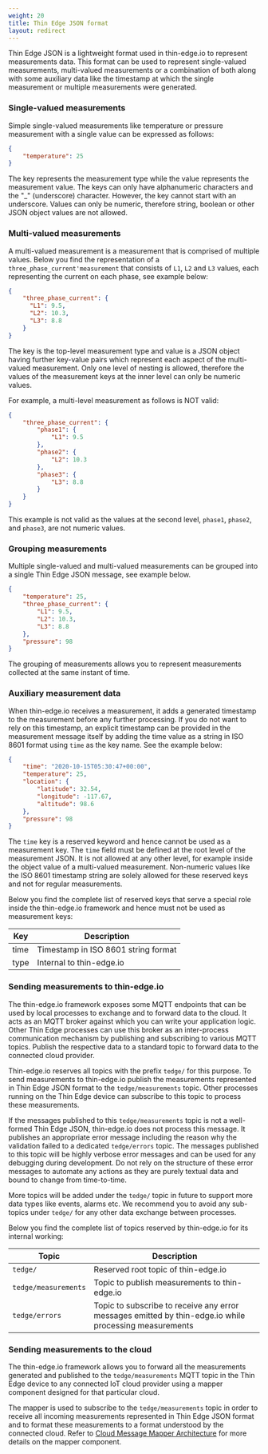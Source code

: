 ```yaml
---
weight: 20
title: Thin Edge JSON format
layout: redirect
---
```


Thin Edge JSON is a lightweight format used in thin-edge.io to represent measurements data. This format can be used to represent single-valued measurements, multi-valued measurements or a combination of both along with some auxiliary data like the timestamp at which the single measurement or multiple measurements were generated.

### Single-valued measurements

Simple single-valued measurements like temperature or pressure measurement with a single value can be expressed as follows:

```json
{
    "temperature": 25
}
```

The key represents the measurement type while the value represents the measurement value. The keys can only have alphanumeric characters and the "_" (underscore) character. However, the key cannot start with an underscore. Values can only be numeric, therefore string, boolean or other JSON object values are not allowed.

### Multi-valued measurements

A multi-valued measurement is a measurement that is comprised of multiple values. Below you find the representation of a `three_phase_current'measurement` that consists of `L1`, `L2` and `L3` values, each representing the current on each phase, see example below:

```json
{
    "three_phase_current": {
      "L1": 9.5,
      "L2": 10.3,
      "L3": 8.8
    }
}
```

The key is the top-level measurement type and value is a JSON object having further key-value pairs which represent each aspect of the multi-valued measurement. Only one level of nesting is allowed, therefore the values of the measurement keys at the inner level can only be numeric values.

For example, a multi-level measurement as follows is NOT valid:

```json
{
    "three_phase_current": {
        "phase1": {
            "L1": 9.5
        },
        "phase2": {
            "L2": 10.3
        },
        "phase3": {
            "L3": 8.8
        }
    }
}
```

This example is not valid as the values at the second level, `phase1`, `phase2`, and `phase3`, are not numeric values.

### Grouping measurements

Multiple single-valued and multi-valued measurements can be grouped into a single Thin Edge JSON message, see example below.

```json
{
    "temperature": 25,
    "three_phase_current": {
        "L1": 9.5,
        "L2": 10.3,
        "L3": 8.8
    },
    "pressure": 98
}
```

The grouping of measurements allows you to represent measurements collected at the same instant of time.

### Auxiliary measurement data

When thin-edge.io receives a measurement, it adds a generated timestamp to the measurement before any further processing. If you do not want to rely on this timestamp, an explicit timestamp can be provided in the measurement message itself by adding the time value as a string in ISO 8601 format using `time` as the key name. See the example below:

```json
{
    "time": "2020-10-15T05:30:47+00:00",
    "temperature": 25,
    "location": {
        "latitude": 32.54,
        "longitude": -117.67,
        "altitude": 98.6
    },
    "pressure": 98
}
```

The `time` key is a reserved keyword and hence cannot be used as a measurement key. The `time` field must be defined at the root level of the measurement JSON. It is not allowed at any other level, for example inside the object value of a multi-valued measurement. Non-numeric values like the ISO 8601 timestamp string are solely allowed for these reserved keys and not for regular measurements.

Below you find the complete list of reserved keys that serve a special role inside the thin-edge.io framework and hence must not be used as measurement keys:

| Key | Description |
| --- | --- |
| time | Timestamp in ISO 8601 string format |
| type | Internal to thin-edge.io |

### Sending measurements to thin-edge.io

The thin-edge.io framework exposes some MQTT endpoints that can be used by local processes to exchange and to forward data to the cloud. It acts as an MQTT broker against which you can write your application logic. Other Thin Edge processes can use this broker as an inter-process communication mechanism by publishing and subscribing to various MQTT topics. Publish the respective data to a standard topic to forward data to the connected cloud provider.

Thin-edge.io reserves all topics with the prefix `tedge/` for this purpose. To send measurements to thin-edge.io publish the measurements represented in Thin Edge JSON format to the `tedge/measurements` topic. Other processes running on the Thin Edge device can subscribe to this topic to process these measurements.

If the messages published to this `tedge/measurements` topic is not a well-formed Thin Edge JSON, thin-edge.io does not process this message. It publishes an appropriate error message including the reason why the validation failed to a dedicated `tedge/errors` topic. The messages published to this topic will be highly verbose error messages and can be used for any debugging during development. Do not rely on the structure of these error messages to automate any actions as they are purely textual data and bound to change from time-to-time.

More topics will be added under the `tedge/` topic in future to support more data types like events, alarms etc. We recommend you to avoid any sub-topics under `tedge/` for any other data exchange between processes.

Below you find the complete list of topics reserved by thin-edge.io for its internal working:

| Topic | Description |
| --- | --- |
| `tedge/` | Reserved root topic of thin-edge.io |
| `tedge/measurements` | Topic to publish measurements to thin-edge.io |
| `tedge/errors` | Topic to subscribe to receive any error messages emitted by thin-edge.io while processing measurements|

### Sending measurements to the cloud

The thin-edge.io framework allows you to forward all the measurements generated and published to the `tedge/measurements` MQTT topic in the Thin Edge device to any connected IoT cloud provider using a mapper component designed for that particular cloud.

The mapper is used to subscribe to the `tedge/measurements` topic in order to receive all incoming measurements represented in Thin Edge JSON format and to format these measurements to a format understood by the connected cloud. Refer to [Cloud Message Mapper Architecture](#mapper) for more details on the mapper component.
